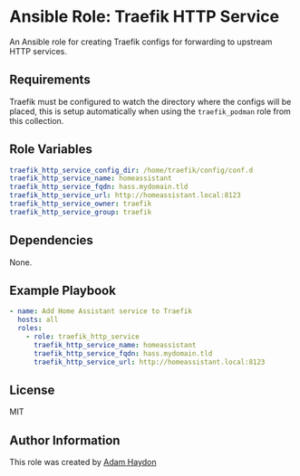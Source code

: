 Ansible Role: Traefik HTTP Service
=========

An Ansible role for creating Traefik configs for forwarding to upstream HTTP services.

Requirements
------------

Traefik must be configured to watch the directory where the configs will be placed, this is setup automatically when using the `traefik_podman` role from this collection.

Role Variables
--------------

```yaml
traefik_http_service_config_dir: /home/traefik/config/conf.d
traefik_http_service_name: homeassistant
traefik_http_service_fqdn: hass.mydomain.tld
traefik_http_service_url: http://homeassistant.local:8123
traefik_http_service_owner: traefik
traefik_http_service_group: traefik
```

Dependencies
------------

None.

Example Playbook
----------------

```yaml
- name: Add Home Assistant service to Traefik
  hosts: all
  roles:
    - role: traefik_http_service
      traefik_http_service_name: homeassistant
      traefik_http_service_fqdn: hass.mydomain.tld
      traefik_http_service_url: http://homeassistant.local:8123
```

License
-------

MIT

Author Information
------------------

This role was created by [Adam Haydon](https://github.com/ahaydon)
